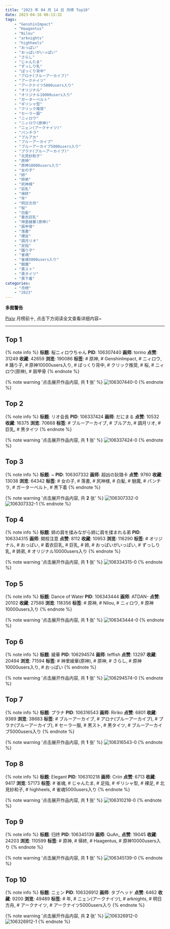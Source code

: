 ```yaml
---
title: "2023 年 04 月 14 日 月榜 Top10"
date: 2023-04-16 06:13:32
tags:
    - "GenshinImpact"
    - "Haagentus"
    - "Nilou"
    - "arknights"
    - "highheels"
    - "おっぱい"
    - "おっぱいがいっぱい"
    - "さらし"
    - "じゃんたま"
    - "ずっしり乳"
    - "ぱっくり背中"
    - "アロナ(ブルーアーカイブ)"
    - "アークナイツ"
    - "アークナイツ5000users入り"
    - "オリジナル"
    - "オリジナル10000users入り"
    - "ガーターベルト"
    - "ギリシャ型"
    - "クリック推奨"
    - "セーラー服"
    - "ニィロウ"
    - "ニィロウ(原神)"
    - "ニェン(アークナイツ)"
    - "パンチラ"
    - "ブルアカ"
    - "ブルーアーカイブ"
    - "ブルーアーカイブ5000users入り"
    - "プラナ(ブルーアーカイブ)"
    - "北見紗和子"
    - "原神"
    - "原神10000users入り"
    - "女の子"
    - "姉"
    - "姉弟"
    - "尻神様"
    - "巨乳"
    - "帰終"
    - "年"
    - "明日方舟"
    - "桜"
    - "白髪"
    - "着衣巨乳"
    - "神里綾華(原神)"
    - "肩甲骨"
    - "落書"
    - "裸足"
    - "調月リオ"
    - "足指"
    - "踊り子"
    - "雀魂"
    - "雀魂5000users入り"
    - "魅魔"
    - "黒スト"
    - "黒タイツ"
    - "黒下着"
categories:
    - "月榜"
    - "2023"
---
```


<i class="fa fa-triangle-exclamation"></i>**多图警告**<i class="fa fa-triangle-exclamation"></i>

[Pixiv](https://www.pixiv.net/) 月榜前十, 点击下方阅读全文查看详细内容~

<!-- more -->

---

## Top 1

{% note info %}
**标题**: 桜ニィロウちゃん
**PID**: 106307440 **画师**: torino
**点赞**: 31249 **收藏**: 42659 **浏览**: 190086
**标签**: # 原神, # GenshinImpact, # ニィロウ, # 踊り子, # 原神10000users入り, # ぱっくり背中, # クリック推奨, # 桜, # ニィロウ(原神), # 肩甲骨
{% endnote %}

{% note warning '点击展开作品内容, 共 **1** 张' %}
![106307440-0](https://i.pixiv.re/img-original/img/2023/03/18/00/01/01/106307440_p0.jpg)
{% endnote %}

## Top 2

{% note info %}
**标题**: リオ会長
**PID**: 106337424 **画师**: だにまる
**点赞**: 10532 **收藏**: 16375 **浏览**: 70668
**标签**: # ブルーアーカイブ, # ブルアカ, # 調月リオ, # 巨乳, # 黒タイツ
{% endnote %}

{% note warning '点击展开作品内容, 共 **1** 张' %}
![106337424-0](https://i.pixiv.re/img-original/img/2023/03/18/22/48/35/106337424_p0.jpg)
{% endnote %}

## Top 3

{% note info %}
**标题**: ~
**PID**: 106307332 **画师**: 超凶の狄璐卡
**点赞**: 9760 **收藏**: 13038 **浏览**: 64342
**标签**: # 女の子, # 落書, # 尻神様, # 白髪, # 魅魔, # パンチラ, # ガーターベルト, # 黒下着
{% endnote %}

{% note warning '点击展开作品内容, 共 **2** 张' %}
![106307332-0](https://i.pixiv.re/img-original/img/2023/03/18/00/00/20/106307332_p0.jpg)
![106307332-1](https://i.pixiv.re/img-original/img/2023/03/18/00/00/20/106307332_p1.jpg)
{% endnote %}

## Top 4

{% note info %}
**标题**: 姉の肩を揉みながら姉に肩を揉まれる弟
**PID**: 106334315 **画师**: 開栓注意
**点赞**: 8112 **收藏**: 10953 **浏览**: 116290
**标签**: # オリジナル, # おっぱい, # 着衣巨乳, # 巨乳, # 姉, # おっぱいがいっぱい, # ずっしり乳, # 姉弟, # オリジナル10000users入り
{% endnote %}

{% note warning '点击展开作品内容, 共 **1** 张' %}
![106334315-0](https://i.pixiv.re/img-original/img/2023/03/18/21/20/45/106334315_p0.jpg)
{% endnote %}

## Top 5

{% note info %}
**标题**: Dance of Water
**PID**: 106343444 **画师**: ATDAN-
**点赞**: 20102 **收藏**: 27588 **浏览**: 118356
**标签**: # 原神, # Nilou, # ニィロウ, # 原神10000users入り
{% endnote %}

{% note warning '点击展开作品内容, 共 **1** 张' %}
![106343444-0](https://i.pixiv.re/img-original/img/2023/03/19/05/15/50/106343444_p0.jpg)
{% endnote %}

## Top 6

{% note info %}
**标题**: 綾華
**PID**: 106294574 **画师**: teffish
**点赞**: 13297 **收藏**: 20494 **浏览**: 71594
**标签**: # 神里綾華(原神), # 原神, # さらし, # 原神10000users入り, # おっぱい
{% endnote %}

{% note warning '点击展开作品内容, 共 **1** 张' %}
![106294574-0](https://i.pixiv.re/img-original/img/2023/03/17/17/33/00/106294574_p0.jpg)
{% endnote %}

## Top 7

{% note info %}
**标题**: プラナ
**PID**: 106316543 **画师**: Ririko
**点赞**: 6801 **收藏**: 9389 **浏览**: 38683
**标签**: # ブルーアーカイブ, # アロナ(ブルーアーカイブ), # プラナ(ブルーアーカイブ), # セーラー服, # 黒スト, # 黒タイツ, # ブルーアーカイブ5000users入り
{% endnote %}

{% note warning '点击展开作品内容, 共 **1** 张' %}
![106316543-0](https://i.pixiv.re/img-original/img/2023/03/18/09/14/31/106316543_p0.jpg)
{% endnote %}

## Top 8

{% note info %}
**标题**: Elegant
**PID**: 106310218 **画师**: Criin
**点赞**: 6713 **收藏**: 9417 **浏览**: 57173
**标签**: # 雀魂, # じゃんたま, # 足指, # ギリシャ型, # 裸足, # 北見紗和子, # highheels, # 雀魂5000users入り
{% endnote %}

{% note warning '点击展开作品内容, 共 **1** 张' %}
![106310218-0](https://i.pixiv.re/img-original/img/2023/03/18/01/18/24/106310218_p0.jpg)
{% endnote %}

## Top 9

{% note info %}
**标题**: 归终
**PID**: 106345139 **画师**: QuAn_
**点赞**: 19045 **收藏**: 24203 **浏览**: 110599
**标签**: # 原神, # 帰終, # Haagentus, # 原神10000users入り
{% endnote %}

{% note warning '点击展开作品内容, 共 **1** 张' %}
![106345139-0](https://i.pixiv.re/img-original/img/2023/03/19/02/59/30/106345139_p0.jpg)
{% endnote %}

## Top 10

{% note info %}
**标题**: ニェン
**PID**: 106326912 **画师**: タブヘッド
**点赞**: 6462 **收藏**: 9200 **浏览**: 49489
**标签**: # 年, # ニェン(アークナイツ), # arknights, # 明日方舟, # アークナイツ, # アークナイツ5000users入り
{% endnote %}

{% note warning '点击展开作品内容, 共 **2** 张' %}
![106326912-0](https://i.pixiv.re/img-original/img/2023/03/18/17/27/06/106326912_p0.jpg)
![106326912-1](https://i.pixiv.re/img-original/img/2023/03/18/17/27/06/106326912_p1.jpg)
{% endnote %}
